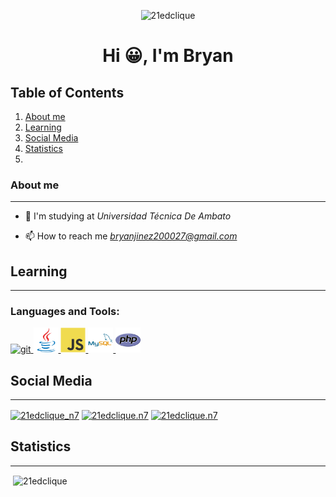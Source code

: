 <p align="center"> <img src="https://img.freepik.com/premium-vector/coding-system-banner_87720-2994.jpg?w=2000" alt="21edclique" /> </p>

<h1 align="center">Hi 😀, I'm Bryan</h1>



## Table of Contents

1. [About me](#about-me)
2. [Learning](#learning)
3. [Social Media](#social-media)
4. [Statistics](#statistics)
5. 
### About me
***

- 🔭 I'm  studying at *Universidad Técnica De Ambato*

- 📫 How to reach me *bryanjinez200027@gmail.com*


## Learning
***
<h3 align="left">Languages and Tools:</h3>
<p align="left"> <a href="https://git-scm.com/" target="_blank" rel="noreferrer"> <img src="https://www.vectorlogo.zone/logos/git-scm/git-scm-icon.svg" alt="git" width="40" height="40"/> </a> <a href="https://www.java.com" target="_blank" rel="noreferrer"> <img src="https://raw.githubusercontent.com/devicons/devicon/master/icons/java/java-original.svg" alt="java" width="40" height="40"/> </a> <a href="https://developer.mozilla.org/en-US/docs/Web/JavaScript" target="_blank" rel="noreferrer"> <img src="https://raw.githubusercontent.com/devicons/devicon/master/icons/javascript/javascript-original.svg" alt="javascript" width="40" height="40"/> </a>
  <a href="https://www.mysql.com/" target="_blank" rel="noreferrer"> <img src="https://raw.githubusercontent.com/devicons/devicon/master/icons/mysql/mysql-original-wordmark.svg" alt="mysql" width="40" height="40"/> </a>  
  <a href="https://www.php.net" target="_blank" rel="noreferrer"> <img src="https://raw.githubusercontent.com/devicons/devicon/master/icons/php/php-original.svg" alt="php" width="40" height="40"/> </a> </p>





## Social Media
***
<p align="left">
 <a href="https://www.linkedin.com/in/bryan-jinez-857941139/" target="blank"><img align="center" src="https://upload.wikimedia.org/wikipedia/commons/thumb/f/f8/LinkedIn_icon_circle.svg/800px-LinkedIn_icon_circle.svg.png" alt="21edclique_n7" height="30" width="40" /></a>
<a href="https://www.instagram.com/bryan_mimi27/" target="blank"><img align="center" src="https://raw.githubusercontent.com/rahuldkjain/github-profile-readme-generator/master/src/images/icons/Social/instagram.svg" alt="21edclique.n7" height="30" width="40" /></a>
    <a href="https://github.com/21edclique" target="blank"><img align="center" src="https://raw.githubusercontent.com/rahuldkjain/github-profile-readme-generator/master/src/images/icons/Social/github.svg" alt="21edclique.n7" height="30" width="40" /></a>
</p>

## Statistics
***
<p align="center">

<p>&nbsp;<img align="center" src="https://github-readme-stats.vercel.app/api?username=21edclique&show_icons=true&locale=en" alt="21edclique" /></p>

</p>
